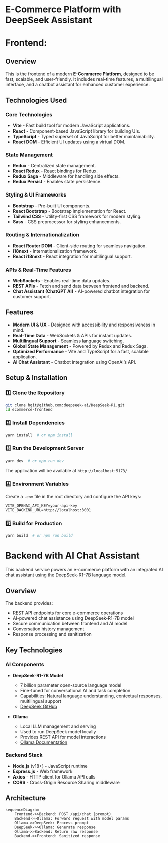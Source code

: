 # E-Commerce Platform with DeepSeek Assistant

# Frontend:
## Overview
This is the frontend of a modern **E-Commerce Platform**, designed to be fast, scalable, and user-friendly. It includes real-time features, a multilingual interface, and a chatbot assistant for enhanced customer experience.

## Technologies Used
### **Core Technologies**
- **Vite** - Fast build tool for modern JavaScript applications.
- **React** - Component-based JavaScript library for building UIs.
- **TypeScript** - Typed superset of JavaScript for better maintainability.
- **React DOM** - Efficient UI updates using a virtual DOM.

### **State Management**
- **Redux** - Centralized state management.
- **React Redux** - React bindings for Redux.
- **Redux Saga** - Middleware for handling side effects.
- **Redux Persist** - Enables state persistence.

### **Styling & UI Frameworks**
- **Bootstrap** - Pre-built UI components.
- **React Bootstrap** - Bootstrap implementation for React.
- **Tailwind CSS** - Utility-first CSS framework for modern styling.
- **Sass** - CSS preprocessor for styling enhancements.

### **Routing & Internationalization**
- **React Router DOM** - Client-side routing for seamless navigation.
- **i18next** - Internationalization framework.
- **React i18next** - React integration for multilingual support.

### **APIs & Real-Time Features**
- **WebSockets** - Enables real-time data updates.
- **REST APIs** - Fetch and send data between frontend and backend.
- **Chat Assistant (ChatGPT AI)** - AI-powered chatbot integration for customer support.

## Features
- **Modern UI & UX** - Designed with accessibility and responsiveness in mind.
- **Real-Time Data** - WebSockets & APIs for instant updates.
- **Multilingual Support** - Seamless language switching.
- **Global State Management** - Powered by Redux and Redux Saga.
- **Optimized Performance** - Vite and TypeScript for a fast, scalable application.
- **AI Chat Assistant** - Chatbot integration using OpenAI’s API.

## Setup & Installation
### 1️⃣ **Clone the Repository**
```bash
git clone hgit@github.com:deepseek-ai/DeepSeek-R1.git
cd ecommerce-frontend
```

### 2️⃣ **Install Dependencies**
```bash
yarn install  # or npm install
```

### 3️⃣ **Run the Development Server**
```bash
yarn dev  # or npm run dev
```
The application will be available at `http://localhost:5173/`

### 4️⃣ **Environment Variables**
Create a `.env` file in the root directory and configure the API keys:
```
VITE_OPENAI_API_KEY=your-api-key
VITE_BACKEND_URL=http://localhost:3001
```

### 5️⃣ **Build for Production**
```bash
yarn build  # or npm run build
```


#  Backend with AI Chat Assistant

This backend service powers an e-commerce platform with an integrated AI chat assistant using the DeepSeek-R1-7B language model.

## Overview

The backend provides:
- REST API endpoints for core e-commerce operations
- AI-powered chat assistance using DeepSeek-R1-7B model
- Secure communication between frontend and AI model
- Conversation history management
- Response processing and sanitization

## Key Technologies

### AI Components
- **DeepSeek-R1-7B Model**
  - 7 billion parameter open-source language model
  - Fine-tuned for conversational AI and task completion
  - Capabilities: Natural language understanding, contextual responses, multilingual support
  - [DeepSeek GitHub](https://github.com/deepseek-ai)

- **Ollama**
  - Local LLM management and serving
  - Used to run DeepSeek model locally
  - Provides REST API for model interactions
  - [Ollama Documentation](https://ollama.ai)

### Backend Stack
- **Node.js** (v18+) - JavaScript runtime
- **Express.js** - Web framework
- **Axios** - HTTP client for Ollama API calls
- **CORS** - Cross-Origin Resource Sharing middleware

## Architecture

```mermaid
sequenceDiagram
    Frontend->>Backend: POST /api/chat (prompt)
    Backend->>Ollama: Forward request with model params
    Ollama->>DeepSeek: Process prompt
    DeepSeek->>Ollama: Generate response
    Ollama->>Backend: Return raw response
    Backend->>Frontend: Sanitized response
